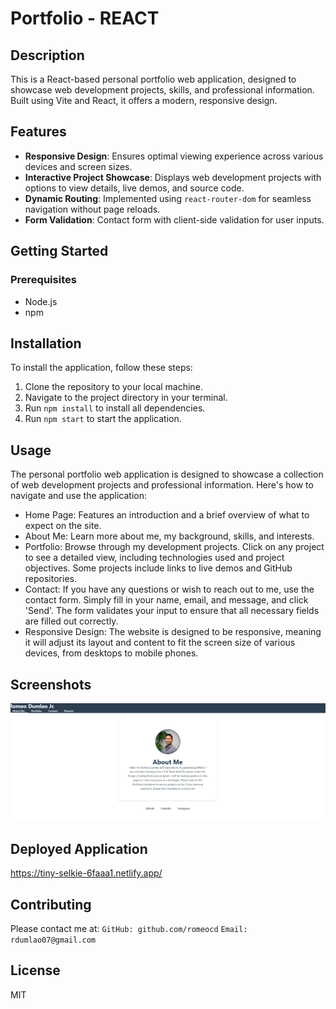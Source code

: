 # Portfolio - REACT

## Description

This is a React-based personal portfolio web application, designed to showcase web development projects, skills, and professional information. Built using Vite and React, it offers a modern, responsive design.

## Features
- **Responsive Design**: Ensures optimal viewing experience across various devices and screen sizes.
- **Interactive Project Showcase**: Displays web development projects with options to view details, live demos, and source code.
- **Dynamic Routing**: Implemented using `react-router-dom` for seamless navigation without page reloads.
- **Form Validation**: Contact form with client-side validation for user inputs.

## Getting Started

### Prerequisites

- Node.js
- npm

## Installation
To install the application, follow these steps:
1. Clone the repository to your local machine.
2. Navigate to the project directory in your terminal.
3. Run `npm install` to install all dependencies.
4. Run `npm start` to start the application.

## Usage

The personal portfolio web application is designed to showcase a collection of web development projects and professional information. Here's how to navigate and use the application:

* Home Page: Features an introduction and a brief overview of what to expect on the site.
* About Me: Learn more about me, my background, skills, and interests.
* Portfolio: Browse through my development projects. Click on any project to see a detailed view, including technologies used and project objectives. Some projects include links to live demos and GitHub repositories.
* Contact: If you have any questions or wish to reach out to me, use the contact form. Simply fill in your name, email, and message, and click 'Send'. The form validates your input to ensure that all necessary fields are filled out correctly.
* Responsive Design: The website is designed to be responsive, meaning it will adjust its layout and content to fit the screen size of various devices, from desktops to mobile phones.

## Screenshots
![Deployed Screenshot](image.png)

## Deployed Application
https://tiny-selkie-6faaa1.netlify.app/

## Contributing
Please contact me at:
`GitHub: github.com/romeocd`
`Email: rdumlao07@gmail.com`

## License
MIT